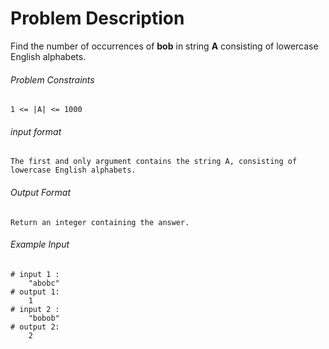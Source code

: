 # Problem Description

Find the number of occurrences of **bob** in string **A** consisting of lowercase English alphabets.

###### Problem Constraints

```
1 <= |A| <= 1000
```

###### input format

``` 
The first and only argument contains the string A, consisting of lowercase English alphabets.
```

###### Output Format

```
Return an integer containing the answer.
```

###### Example Input

```
# input 1 : 
    "abobc"
# output 1: 
    1
# input 2 : 
    "bobob"
# output 2: 
    2
```
